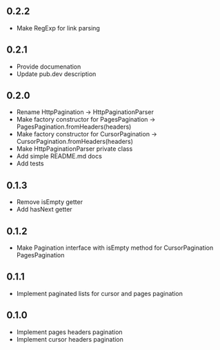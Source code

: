 ## 0.2.2
- Make RegExp for link parsing

## 0.2.1
- Provide documenation
- Update pub.dev description

## 0.2.0

- Rename HttpPagination -> HttpPaginationParser
- Make factory constructor for PagesPagination -> PagesPagination.fromHeaders(headers)
- Make factory constructor for CursorPagination -> CursorPagination.fromHeaders(headers)
- Make HttpPaginationParser private class
- Add simple README.md docs
- Add tests

## 0.1.3

- Remove isEmpty getter
- Add hasNext getter

## 0.1.2

- Make Pagination interface with isEmpty method for CursorPagination PagesPagination

## 0.1.1

- Implement paginated lists for cursor and pages pagination

## 0.1.0

- Implement pages headers pagination
- Implement cursor headers pagination 
